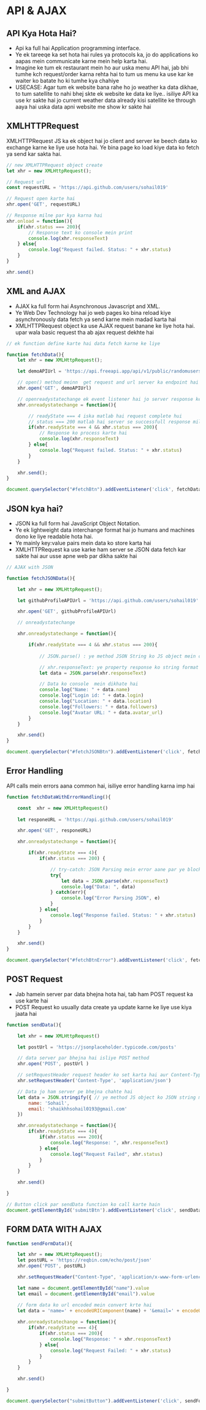 # API & AJAX

## API Kya Hota Hai?

- Api ka full hai Application programming interface.
- Ye ek tareeqe ka set hota hai rules ya protocols ka, jo do applications ko aapas mein communicate karne mein help karta hai.
- Imagine ke tum ek restaurant mein ho aur uska menu API hai, jab bhi tumhe kch request/order karna rehta hai to tum us menu ka use kar ke waiter ko batate ho ki tumhe kya chahiye
- USECASE: Agar tum ek website bana rahe ho jo weather ka data dikhae, to tum satellite to nahi bhej skte ek website ke data ke liye.. isiliye API ka use kr sakte hai jo current weather data already kisi satellite ke through aaya hai uska data apni website me show kr sakte hai


## XMLHTTPRequest
XMLHTTPRequest JS ka ek object hai jo client and server ke beech data ko exchange karne ke liye use hota hai. Ye bina page ko load kiye data ko fetch ya send kar sakta hai.

```javascript
// new XMLHTTPRequest object create
let xhr = new XMLHttpRequest();

// Request url
const requestURL = 'https://api.github.com/users/sohail019'

// Request open karte hai
xhr.open('GET', requestURL)

// Response milne par kya karna hai
xhr.onload = function(){
    if(xhr.status === 200){
        // Response text ko console mein print
        console.log(xhr.responseText)
    } else{
        console.log("Request failed. Status: " + xhr.status)
    }
}

xhr.send()
```

## XML and AJAX
- AJAX ka full form hai Asynchronous Javascript and XML.
- Ye Web Dev Technology hai jo web pages ko bina reload kiye asynchronously data fetch ya send karne mein madad karta hai
- XMLHTTPRequest object ka use AJAX request banane ke liye hota hai. upar wala basic request tha ab ajax request dekhte hai

```javascript
// ek function define karte hai data fetch karne ke liye

function fetchData(){
    let xhr = new XMLHttpRequest();

    let demoAPIUrl = 'https://api.freeapi.app/api/v1/public/randomusers?page=1&limit=10'

    // open() method meinn  get request and url server ka endpoint hai
    xhr.open('GET', demoAPIUrl)

    // openreadystatechange ek event listener hai jo server response ke state ko track karta hai
    xhr.onreadystatechange = function(){

        // readyState === 4 iska matlab hai request complete hui
        // status === 200 matlab hai server se successfull response mila
        if(xhr.readyState === 4 && xhr.status === 200){
            // Response ko process karte hai
            console.log(xhr.responseText)
        } else{
            console.log("Request failed. Status: " + xhr.status)
        }
    }

    xhr.send();
}

document.querySelector("#fetchBtn").addEventListener('click', fetchData)
```

## JSON kya hai?
- JSON ka full form hai JavaScript Object Notation.
- Ye ek lightweight data interchange format hai jo humans and machines dono ke liye readable hota hai.
- Ye mainly key:value pairs mein data ko store karta hai
-  XMLHTTPRequest ka use karke ham server se JSON data fetch kar sakte hai aur usse apne web par dikha sakte hai

```javascript
// AJAX with JSON

function fetchJSONData(){

    let xhr = new XMLHttpRequest();

    let githubProfileAPIUrl = 'https://api.github.com/users/sohail019'

    xhr.open('GET', githubProfileAPIUrl)

    // onreadystatechange

    xhr.onreadystatechange = function(){

        if(xhr.readyState === 4 && xhr.status === 200){
            
            // JSON.parse() : ye method JSON String ko JS object mein convert karta hai taaki ham uska data access kar sake

            // xhr.responseText: ye property response ko string format mein return karti hai,isiliye hamein usey JSON.parse() karke parse karna padhta hai
            let data = JSON.parse(xhr.responseText)

            // Data ko console  mein dikhate hai
            console.log("Name: " + data.name)
            console.log("Login id: " + data.login)
            console.log("Location: " + data.location)
            console.log("Followers: " + data.followers)
            console.log("Avatar URL: " + data.avatar_url)
        }
    }

    xhr.send()
}

document.querySelector("#fetchJSONBtn").addEventListener('click', fetchJSONData)
```

## Error Handling
API calls mein errors aana common hai, isiliye error handling karna imp hai
```javascript
function fetchDataWithErrorHandling(){

    const  xhr = new XMLHttpRequest()
    
    let responeURL = 'https://api.github.com/users/sohail019'

    xhr.open('GET', responeURL)

    xhr.onreadystatechange = function(){

        if(xhr.readyState === 4){
            if(xhr.status === 200) {

                // try-catch: JSON Parsing mein error aane par ye block code ko break hone se bachata hai aur error handle karta hai
                try{
                    let data = JSON.parse(xhr.responseText)
                    console.log("Data: ", data)
                } catch(err){
                    console.log("Error Parsing JSON", e)
                }
            } else{
                console.log("Response failed. Status: " + xhr.status)
            }
        }
    }

    xhr.send()
}

document.querySelector("#fetchBtnError").addEventListener('click', fetchDataWithErrorHandling)
```

## POST Request
- Jab hamein server par data bhejna hota hai, tab ham POST request ka use karte hai
- POST Request ko usually data create ya update karne ke liye use kiya jaata hai
```javascript
function sendData(){

    let xhr = new XMLHttpRequest()

    let postUrl = 'https://jsonplaceholder.typicode.com/posts'

    // data server par bhejna hai isliye POST method
    xhr.open('POST', postUrl )

    // setRequestHeader request header ko set karta hai aur Content-Type: application/json header batata hai ki ham JSON format mein data bhejrahe hai
    xhr.setRequestHeader('Content-Type', 'application/json')

    // Data jo ham server pe bhejna chahte hai
    let data = JSON.stringify({ // ye method JS object ko JSON string mein convert karta hai taaki ham usey server pe bhej sake
        name: 'Sohail',
        email: 'shaikhhsohail0193@gmail.com'
    })

    xhr.onreadystatechange = function(){
        if(xhr.readyState === 4){
            if(xhr.status === 200){
                console.log("Response: ", xhr.responseText)
            } else{
                console.log("Request Failed", xhr.status)
            }
        }
    }

    xhr.send()

}

// Button click par sendData function ko call karte hain
document.getElementById('submitBtn').addEventListener('click', sendData);
```

## FORM DATA WITH AJAX
```javascript
function sendFormData(){

    let xhr = new XMLHttpRequest();
    let postURL = 'https://reqbin.com/echo/post/json'
    xhr.open('POST', postURL)

    xhr.setRequestHeader("Content-Type", 'application/x-www-form-urlencoded');

    let name = document.getElementById("name").value
    let email = document.getElementById("email").value

    // form data ko url encoded mein convert krte hai
    let data = 'name=' + encodeURIComponent(name) + '&email=' + encodeURIComponent(email)
    
    xhr.onreadystatechange = function(){
        if(xhr.readyState === 4){
            if(xhr.status === 200){
                console.log("Response: " + xhr.responseText)
            } else{
                console.log("Request Failed: " + xhr.status)
            }
        }
    }

    xhr.send()

}

document.querySelector("submitButton").addEventListener('click', sendFormData)
```